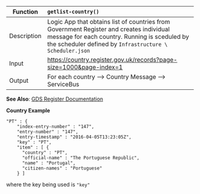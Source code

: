 | **Function** | **`getlist-country()`**                                                 |
|--------------|:-----------------------------------------------------------------------|
| Description  | Logic App that obtains list of countries from Government Register and creates individual message for each country.  Running is sceduled by the scheduler defined by `Infrastructure \ Scheduler.json` |
| Input        | <https://country.register.gov.uk/records?page-size=1000&page-index=1> |
| Output       | For each country --> Country Message --> ServiceBus                   |


**See Also**: [GDS Register Documentation](https://registers-docs.cloudapps.digital/#api-documentation-for-registers)

**Country Example**

    "PT" : {
        "index-entry-number" : "147",
        "entry-number" : "147",
        "entry-timestamp" : "2016-04-05T13:23:05Z",
        "key" : "PT",
        "item" : [ {
          "country" : "PT",
          "official-name" : "The Portuguese Republic",
          "name" : "Portugal",
          "citizen-names" : "Portuguese"
        } ]


where the key being used is `"key"`